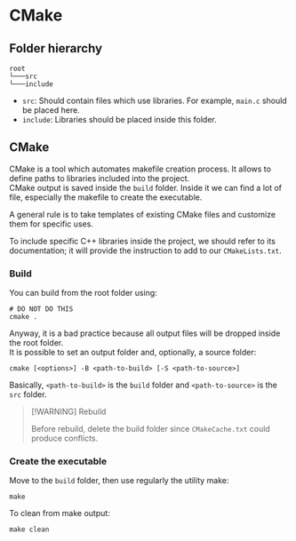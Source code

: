 # CMake

## Folder hierarchy

```
root
└───src
└───include
```

- `src`: Should contain files which use libraries. For example, `main.c` should be placed here.
- `include`: Libraries should be placed inside this folder.

## CMake

CMake is a tool which automates makefile creation process. It allows to define paths to libraries included into the project.
\
CMake output is saved inside the `build` folder. Inside it we can find a lot of file, especially the makefile to create the executable.

A general rule is to take templates of existing CMake files and customize them for specific uses.

To include specific C++ libraries inside the project, we should refer to its documentation; it will provide the instruction to add to our `CMakeLists.txt`.

### Build

You can build from the root folder using:

```shell
# DO NOT DO THIS
cmake .
```

Anyway, it is a bad practice because all output files will be dropped inside the root folder.
\
It is possible to set an output folder and, optionally, a source folder:

```shell
cmake [<options>] -B <path-to-build> [-S <path-to-source>]
```

Basically, `<path-to-build>` is the `build` folder and `<path-to-source>` is the `src` folder.

> [!WARNING] Rebuild
>
> Before rebuild, delete the build folder since `CMakeCache.txt` could produce conflicts.

### Create the executable

Move to the `build` folder, then use regularly the utility make:

```shell
make
```

To clean from make output:

```shell
make clean
```
